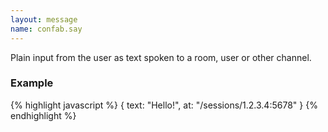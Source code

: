 ```yaml
---
layout: message
name: confab.say
---
```

Plain input from the user as text spoken to a room, user or other channel.

### Example

{% highlight javascript %}
{
    text: "Hello!",
    at: "/sessions/1.2.3.4:5678"
}
{% endhighlight %}
